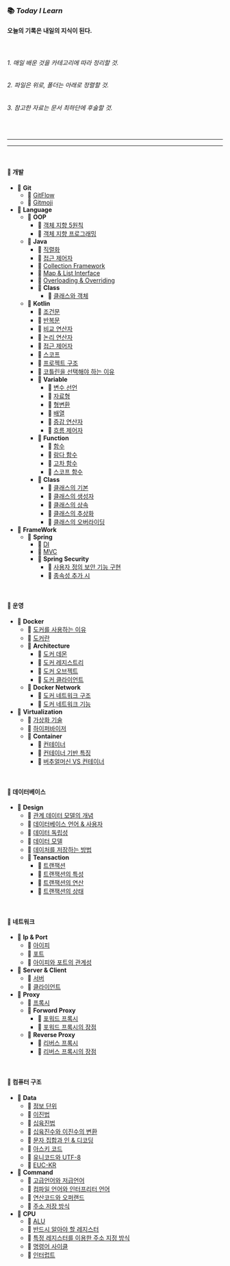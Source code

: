 ### 📚 _Today I Learn_

#### 오늘의 기록은 내일의 지식이 된다.

<br>

###### 1. 매일 배운 것을 카테고리에 따라 정리할 것.
###### 2. 파일은 위로, 폴더는 아래로 정렬할 것.
###### 3. 참고한 자료는 문서 최하단에 후술할 것.

<br>

---
---

<br>

#### 💾 개발
- 📂 **Git**
  - 🔗 [GitFlow](https://github.com/ani2689/TIL/blob/main/개발/Git/Github/GitFlow.md)
  - 🔗 [Gitmoji](https://github.com/ani2689/TIL/blob/main/개발/Git/Github/Gitmoji.md)
- 📂 **Language**
  - 📂 **OOP**
    - 🔗 [객체 지향 5원칙](https://github.com/ani2689/TIL/blob/main/개발/Language/OOP/객체%20지향%205원칙.md)
    - 🔗 [객체 지향 프로그래밍](https://github.com/ani2689/TIL/blob/main/개발/Language/OOP/객체%20지향%프로그래밍.md)
  - 📂 **Java**
    - 🔗 [직렬화](https://github.com/ani2689/TIL/blob/main/개발/Language/Java/직렬화.md)
    - 🔗 [접근 제어자](https://github.com/ani2689/TIL/blob/main/개발/Language/Java/접근%20제어자.md)
    - 🔗 [Collection Framework](https://github.com/ani2689/TIL/blob/main/개발/Language/Java/Collection%20Framework.md)
    - 🔗 [Map & List Interface](https://github.com/ani2689/TIL/blob/main/개발/Language/Java/Map%20&%20List%20Interface.md)
    - 🔗 [Overloading & Overriding](https://github.com/ani2689/TIL/blob/main/개발/Language/Java/Overloading%20&%20Overriding)
    - 📂 **Class**
      - 🔗 [클래스와 객체](https://github.com/ani2689/TIL/blob/main/개발/Language/Java/Class/클래스와%20객체.md)
  - 📂 **Kotlin**
    - 🔗 [조건문](https://github.com/ani2689/TIL/blob/main/개발/Language/Kotlin/조건문.md)
    - 🔗 [반복문](https://github.com/ani2689/TIL/blob/main/개발/Language/Kotlin/반복문.md)
    - 🔗 [비교 연산자](https://github.com/ani2689/TIL/blob/main/개발/Language/Kotlin/비교%20연산자.md)
    - 🔗 [논리 연산자](https://github.com/ani2689/TIL/blob/main/개발/Language/Kotlin/논리%20연산자.md)
    - 🔗 [접근 제어자](https://github.com/ani2689/TIL/blob/main/개발/Language/Kotlin/접근%20제어자.md)
    - 🔗 [스코프](https://github.com/ani2689/TIL/blob/main/개발/Language/Kotlin/스코프.md)
    - 🔗 [프로젝트 구조](https://github.com/ani2689/TIL/blob/main/개발/Language/Kotlin/프로젝트%20구조.md)
    - 🔗 [코틀린을 선택해야 하는 이유](https://github.com/ani2689/TIL/blob/main/개발/Language/Kotlin/코틀린을%20선택해야%20하는%20이유.md) 
    - 📂 **Variable**
      - 🔗 [변수 선언](https://github.com/ani2689/TIL/blob/main/개발/Language/Kotlin/Variable/변수%20선언.md)
      - 🔗 [자료형](https://github.com/ani2689/TIL/blob/main/개발/Language/Kotlin/Variable/자료형.md)
      - 🔗 [형변환](https://github.com/ani2689/TIL/blob/main/개발/Language/Kotlin/Variable/형변환.md)
      - 🔗 [배열](https://github.com/ani2689/TIL/blob/main/개발/Language/Kotlin/Variable/배열.md)
      - 🔗 [증감 연산자](https://github.com/ani2689/TIL/blob/main/개발/Language/Kotlin/Variable/증감%20연산자.md)
      - 🔗 [흐름 제어자](https://github.com/ani2689/TIL/blob/main/개발/Language/Kotlin/Variable/흐름%20제어자.md)
    - 📂 **Function**
      - 🔗 [함수](https://github.com/ani2689/TIL/blob/main/개발/Language/Kotlin/Function/함수.md)
      - 🔗 [람다 함수](https://github.com/ani2689/TIL/blob/main/개발/Language/Kotlin/Function/람다%20함수.md)
      - 🔗 [고차 함수](https://github.com/ani2689/TIL/blob/main/개발/Language/Kotlin/Function/고차%20함수.md)
      - 🔗 [스코프 함수](https://github.com/ani2689/TIL/blob/main/개발/Language/Kotlin/Function/스코프%20함수.md)
    - 📂 **Class**
      - 🔗 [클래스의 기본](https://github.com/ani2689/TIL/blob/main/개발/Language/Kotlin/Class/클래스의%20기본.md)
      - 🔗 [클래스의 생성자](https://github.com/ani2689/TIL/blob/main/개발/Language/Kotlin/Class/클래스의%20생성자.md)
      - 🔗 [클래스의 상속](https://github.com/ani2689/TIL/blob/main/개발/Language/Kotlin/Class/클래스의%20상속.md)
      - 🔗 [클래스의 추상화](https://github.com/ani2689/TIL/blob/main/개발/Language/Kotlin/Class/클래스의%20추상화.md)
      - 🔗 [클래스의 오버라이딩](https://github.com/ani2689/TIL/blob/main/개발/Language/Kotlin/Class/클래스의%20오버라이딩.md)
- 📂 **FrameWork**
  - 📂 **Spring**
    - 🔗 [DI](https://github.com/ani2689/TIL/blob/main/개발/Framework/Spring/DI.md)
    - 🔗 [MVC](https://github.com/ani2689/TIL/blob/main/개발/Framework/Spring/MVC.md)
    - 📂 **Spring Security**
      - 🔗 [사용자 정의 보안 기능 구현](https://github.com/ani2689/TIL/blob/main/개발/Framework/Spring/spring%20security/사용자%20정의%20보안%20기능%20구현.md)
      - 🔗 [종속성 추가 시](https://github.com/ani2689/TIL/blob/main/개발/Framework/Spring/spring%20security/종속성%20추가%20시.md)

<br>

#### 💾 운영
- 📂 **Docker**
  - 🔗 [도커를 사용하는 이유](https://github.com/ani2689/TIL/blob/main/운영/Docker/도커를%20사용하는%20이유.md)
  - 🔗 [도커란](https://github.com/ani2689/TIL/blob/main/운영/Docker/도커란.md)
  - 📂 **Architecture**
    - 🔗 [도커 데몬](https://github.com/ani2689/TIL/blob/main/운영/Docker/Architecture/도커%20데몬.md)
    - 🔗 [도커 레지스트리](https://github.com/ani2689/TIL/blob/main/운영/Docker/Architecture/도커%20레지스트리.md)
    - 🔗 [도커 오브젝트](https://github.com/ani2689/TIL/blob/main/운영/Docker/Architecture/도커%20오브젝트.md)
    - 🔗 [도커 클라이언트](https://github.com/ani2689/TIL/blob/main/운영/Docker/Architecture/도커%20클라이언트.md)
  - 📂 **Docker Network**
    - 🔗 [도커 네트워크 구조](https://github.com/ani2689/TIL/blob/main/운영/Docker/Docker%20Network/도커%20네트워크%20구조.md)
    - 🔗 [도커 네트워크 기능](https://github.com/ani2689/TIL/blob/main/운영/Docker/Docker%20Network/도커%20네트워크%20기능.md)
- 📂 **Virtualization**
  - 🔗 [가상화 기술](https://github.com/ani2689/TIL/blob/main/운영/Virtualization/가상화%20기술.md)
  - 🔗 [하이퍼바이저](https://github.com/ani2689/TIL/blob/main/운영/Virtualization/하이퍼바이저.md)
  - 📂 **Container**
    - 🔗 [컨테이너](https://github.com/ani2689/TIL/blob/main/운영/Virtualization/Container/컨테이너.md)
    - 🔗 [컨테이너 기반 특징](https://github.com/ani2689/TIL/blob/main/운영/Virtualization/Container/컨테이너%20기반%20특징.md)
    - 🔗 [버추얼머신 VS 컨테이너](https://github.com/ani2689/TIL/blob/main/운영/Virtualization/Container/버추얼머신%20VS%20컨테이너.md)

<br>

#### 💾 데이터베이스
- 📂 **Design**
  - 🔗 [관계 데이터 모델의 개념](https://github.com/ani2689/TIL/blob/main/데이터베이스/Design/관계%20데이터%20모델의%20개념.md)
  - 🔗 [데이터베이스 언어 & 사용자](https://github.com/ani2689/TIL/blob/main/데이터베이스/Design/데이터베이스%20언어,%20사용자.md)
  - 🔗 [데이터 독립성](https://github.com/ani2689/TIL/blob/main/데이터베이스/Design/데이터%20독립성.md)
  - 🔗 [데이터 모델](https://github.com/ani2689/TIL/blob/main/데이터베이스/Design/데이터%20모델.md)
  - 🔗 [데이처를 저장하는 방법](https://github.com/ani2689/TIL/blob/main/데이터베이스/Design/데이터를%20저장하는%20방법.md)
  - 📂 **Teansaction**
    - 🔗 [트랜잭션](https://github.com/ani2689/TIL/blob/main/데이터베이스/Design/Teansaction/트랜잭션.md)
    - 🔗 [트랜잭션의 특성](https://github.com/ani2689/TIL/blob/main/데이터베이스/Design/Teansaction/트랜잭션의%20특성.md)
    - 🔗 [트랜잭션의 연산](https://github.com/ani2689/TIL/blob/main/데이터베이스/Design/Teansaction/트랜잭션의%20연산.md)
    - 🔗 [트랜잭션의 상태](https://github.com/ani2689/TIL/blob/main/데이터베이스/Design/Teansaction/트랜잭션의%20상태.md)

<br>

#### 💾 네트워크
- 📂 **Ip & Port**
  - 🔗 [아이피](https://github.com/ani2689/TIL/blob/main/네트워크/Ip%20&%20Port/아이피.md)
  - 🔗 [포트](https://github.com/ani2689/TIL/blob/main/네트워크/Ip%20&%20Port/포트.md)
  - 🔗 [아이피와 포트의 관계성](https://github.com/ani2689/TIL/blob/main/네트워크/Ip%20&%20Port/아이피와%20포트의%20관계성.md)
- 📂 **Server & Client**
  - 🔗 [서버](https://github.com/ani2689/TIL/blob/main/네트워크/Server%20&%20Client/서버.md)
  - 🔗 [클라이언트](https://github.com/ani2689/TIL/blob/main/네트워크/Server%20&%20Client/클라이언트.md)
- 📂 **Proxy**
  - 🔗 [프록시](https://github.com/ani2689/TIL/blob/main/네트워크/Proxy/프록시.md)
  - 📂 **Forword Proxy**
    - 🔗 [포워드 프록시](https://github.com/ani2689/TIL/blob/main/네트워크/Proxy/Forword%20Proxy/포워드%20프록시.md)
    - 🔗 [포워드 프록시의 장점](https://github.com/ani2689/TIL/blob/main/네트워크/Proxy/Forword%20Proxy/포워드%20프록시의%20장점.md) 
  - 📂 **Reverse Proxy**
    - 🔗 [리버스 프록시](https://github.com/ani2689/TIL/blob/main/네트워크/Proxy/Reverse%20Proxy/리버스%20프록시.md)
    - 🔗 [리버스 프록시의 장점](https://github.com/ani2689/TIL/blob/main/네트워크/Proxy/Reverse%20Proxy/리버스%20프록시의%20장점.md)

<br>

#### 💾 컴퓨터 구조
- 📂 **Data**
  - 🔗 [정보 단위](https://github.com/ani2689/TIL/blob/main/컴퓨터%20구조/Data/정보%20단위.md)
  - 🔗 [이진법](https://github.com/ani2689/TIL/blob/main/컴퓨터%20구조/Data/이진법.md)
  - 🔗 [십육진법](https://github.com/ani2689/TIL/blob/main/컴퓨터%20구조/Data/십육진법.md)
  - 🔗 [십육진수와 이진수의 변환](https://github.com/ani2689/TIL/blob/main/컴퓨터%20구조/Data/십육진수와%20이진수의%20변환.md)
  - 🔗 [문자 집합과 인 & 디코딩](https://github.com/ani2689/TIL/blob/main/컴퓨터%20구조/Data/%문자%20집합과%20인%20&%20디코딩.md)
  - 🔗 [아스키 코드](https://github.com/ani2689/TIL/blob/main/컴퓨터%20구조/Data/아스키%20코드.md)
  - 🔗 [유니코드와 UTF-8](https://github.com/ani2689/TIL/blob/main/컴퓨터%20구조/Data/유니코드와%20UFT-8.md)
  - 🔗 [EUC-KR](https://github.com/ani2689/TIL/blob/main/컴퓨터%20구조/Data/EUC-KR.md)
- 📂 **Command**
  - 🔗 [고급언어와 저급언어](https://github.com/ani2689/TIL/blob/main/컴퓨터%20구조/Command/고급%언어와%20저급언어.md)
  - 🔗 [컴파일 언어와 인터프리터 언어](https://github.com/ani2689/TIL/blob/main/컴퓨터%20구조/Command/컴파일%20언어와%20인터프리터%20언어.md)
  - 🔗 [연산코드와 오퍼랜드](https://github.com/ani2689/TIL/blob/main/컴퓨터%20구조/Command/연산코드와%20오퍼랜드.md)
  - 🔗 [주소 저장 방식](https://github.com/ani2689/TIL/blob/main/컴퓨터%20구조/Command/주소%20저장%20방식.md)
- 📂 **CPU**
  - 🔗 [ALU](https://github.com/ani2689/TIL/blob/main/컴퓨터%20구조/CPU/.md)
  - 🔗 [반드시 알아야 할 레지스터](https://github.com/ani2689/TIL/blob/main/컴퓨터%20구조/CPU/반드시%20알아야%20할%20레지스터.md)
  - 🔗 [특정 레지스터를 이용한 주소 지정 방식](https://github.com/ani2689/TIL/blob/main/컴퓨터%20구조/CPU/특정%20레지스터를%20이용한%20주소%20지정%20방식.md)
  - 🔗 [명령어 사이클](https://github.com/ani2689/TIL/blob/main/컴퓨터%20구조/CPU/명령어%20사이클.md)
  - 🔗 [인터럽트](https://github.com/ani2689/TIL/blob/main/컴퓨터%20구조/CPU/인터럽트.md)
